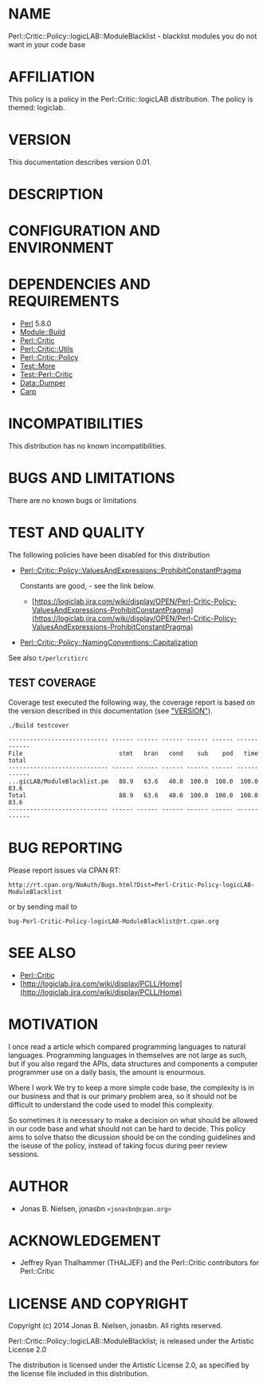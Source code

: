 # NAME

Perl::Critic::Policy::logicLAB::ModuleBlacklist - blacklist modules you do not want in your code base

# AFFILIATION

This policy is a policy in the Perl::Critic::logicLAB distribution. The policy
is themed: logiclab.

# VERSION

This documentation describes version 0.01.

# DESCRIPTION

# CONFIGURATION AND ENVIRONMENT

# DEPENDENCIES AND REQUIREMENTS

- [Perl](https://metacpan.org/pod/Perl) 5.8.0
- [Module::Build](https://metacpan.org/pod/Module::Build)
- [Perl::Critic](https://metacpan.org/pod/Perl::Critic)
- [Perl::Critic::Utils](https://metacpan.org/pod/Perl::Critic::Utils)
- [Perl::Critic::Policy](https://metacpan.org/pod/Perl::Critic::Policy)
- [Test::More](https://metacpan.org/pod/Test::More)
- [Test::Perl::Critic](https://metacpan.org/pod/Test::Perl::Critic)
- [Data::Dumper](https://metacpan.org/pod/Data::Dumper)
- [Carp](https://metacpan.org/pod/Carp)

# INCOMPATIBILITIES

This distribution has no known incompatibilities.

# BUGS AND LIMITATIONS

There are no known bugs or limitations

# TEST AND QUALITY

The following policies have been disabled for this distribution

- [Perl::Critic::Policy::ValuesAndExpressions::ProhibitConstantPragma](https://metacpan.org/pod/Perl::Critic::Policy::ValuesAndExpressions::ProhibitConstantPragma)

    Constants are good, - see the link below.

    - [https://logiclab.jira.com/wiki/display/OPEN/Perl-Critic-Policy-ValuesAndExpressions-ProhibitConstantPragma](https://logiclab.jira.com/wiki/display/OPEN/Perl-Critic-Policy-ValuesAndExpressions-ProhibitConstantPragma)

- [Perl::Critic::Policy::NamingConventions::Capitalization](https://metacpan.org/pod/Perl::Critic::Policy::NamingConventions::Capitalization)

See also `t/perlcriticrc`

## TEST COVERAGE

Coverage test executed the following way, the coverage report is based on the
version described in this documentation (see ["VERSION"](#version)).

    ./Build testcover

    ---------------------------- ------ ------ ------ ------ ------ ------ ------
    File                           stmt   bran   cond    sub    pod   time  total
    ---------------------------- ------ ------ ------ ------ ------ ------ ------
    ...gicLAB/ModuleBlacklist.pm   88.9   63.6   40.0  100.0  100.0  100.0   83.6
    Total                          88.9   63.6   40.0  100.0  100.0  100.0   83.6
    ---------------------------- ------ ------ ------ ------ ------ ------ ------

# BUG REPORTING

Please report issues via CPAN RT:

    http://rt.cpan.org/NoAuth/Bugs.html?Dist=Perl-Critic-Policy-logicLAB-ModuleBlacklist

or by sending mail to

    bug-Perl-Critic-Policy-logicLAB-ModuleBlacklist@rt.cpan.org

# SEE ALSO

- [Perl::Critic](https://metacpan.org/pod/Perl::Critic)
- [http://logiclab.jira.com/wiki/display/PCLL/Home](http://logiclab.jira.com/wiki/display/PCLL/Home)

# MOTIVATION

I once read a article which compared programming languages to
natural languages. Programming languages in themselves are not
large as such, but if you also regard the APIs, data structures
and components a computer programmer use on a daily basis, the
amount is enourmous.

Where I work We try to keep a more simple code base, the complexity
is in our business and that is our primary problem area, so it should
not be difficult to understand the code used to model this complexity.

So sometimes it is necessary to make a decision on what should be
allowed in our code base and what should not can be hard to decide.
This policy aims to solve thatso the dicussion should be on the conding
guidelines and the iseuse of the policy, instead of taking focus during
peer review sessions.

# AUTHOR

- Jonas B. Nielsen, jonasbn `<jonasbn@cpan.org>`

# ACKNOWLEDGEMENT

- Jeffrey Ryan Thalhammer (THALJEF) and the Perl::Critic contributors for
Perl::Critic

# LICENSE AND COPYRIGHT

Copyright (c) 2014 Jonas B. Nielsen, jonasbn. All rights reserved.

Perl::Critic::Policy::logicLAB::ModuleBlacklist;  is released under
the Artistic License 2.0

The distribution is licensed under the Artistic License 2.0, as specified by
the license file included in this distribution.
